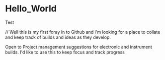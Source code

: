# Hello_World
Test

// Well this is my first foray in to Github and i'm looking for a place to collate and keep track of builds and ideas as they develop.

Open to Project management suggestions for electronic and instrument builds. I'd like to use this to keep focus and track progress
